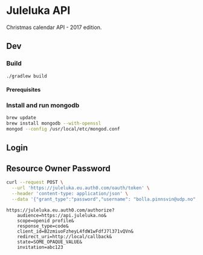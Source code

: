# Juleluka API

Christmas calendar API - 2017 edition.

## Dev

### Build
```bash
./gradlew build
```

#### Prerequisites

### Install and run mongodb

```bash
brew update
brew install mongodb --with-openssl
mongod --config /usr/local/etc/mongod.conf
```


## Login


## Resource Owner Password

```bash
curl --request POST \
  --url 'https://juleluka.eu.auth0.com/oauth/token' \
  --header 'content-type: application/json' \
  --data '{"grant_type":"password","username": "bolla.pinnsvin@udp.no","password": "jul2017","audience": "https://api.juleluka.no", "scope": "openid profile", "client_id": "B2zmiuoFzheyL4fdW1wFdfJ7l371vQVn", "client_secret": "1YEQZmveGL-TW86jcx8DwQrnNVQunf5cX8d4D71DFc5Ph9-hnnH-OeGrlvBEK_S_", "invitation": "abc123"}'
```
  
```
https://juleluka.eu.auth0.com/authorize?
    audience=https://api.juleluka.no&
    scope=openid profile&
    response_type=code&
    client_id=B2zmiuoFzheyL4fdW1wFdfJ7l371vQVn&
    redirect_uri=http://local/callback&
    state=SOME_OPAQUE_VALUE&
    invitation=abc123
```
